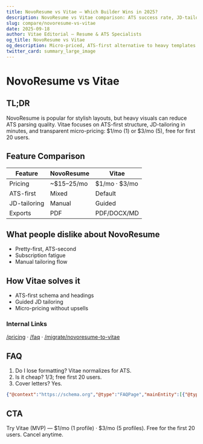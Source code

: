```yaml
---
title: NovoResume vs Vitae — Which Builder Wins in 2025?
description: NovoResume vs Vitae comparison: ATS success rate, JD-tailoring speed, and true cost.
slug: compare/novoresume-vs-vitae
date: 2025-09-18
author: Vitae Editorial — Resume & ATS Specialists
og_title: NovoResume vs Vitae
og_description: Micro-priced, ATS-first alternative to heavy templates.
twitter_card: summary_large_image
---
```


# NovoResume vs Vitae

## TL;DR
NovoResume is popular for stylish layouts, but heavy visuals can reduce ATS parsing quality. Vitae focuses on ATS-first structure, JD-tailoring in minutes, and transparent micro-pricing: $1/mo (1) or $3/mo (5), free for first 20 users.

## Feature Comparison
| Feature | NovoResume | Vitae |
|---|---|---|
| Pricing | ~$15–25/mo | $1/mo · $3/mo |
| ATS-first | Mixed | Default |
| JD-tailoring | Manual | Guided |
| Exports | PDF | PDF/DOCX/MD |

## What people dislike about NovoResume
- Pretty-first, ATS-second
- Subscription fatigue
- Manual tailoring flow

## How Vitae solves it
- ATS-first schema and headings
- Guided JD tailoring
- Micro-pricing without upsells

### Internal Links
[/pricing](/pricing) · [/faq](/faq) · [/migrate/novoresume-to-vitae](/migrate/novoresume-to-vitae)

## FAQ
1. Do I lose formatting? Vitae normalizes for ATS.
2. Is it cheap? $1/$3; free first 20 users.
3. Cover letters? Yes.

```json
{"@context":"https://schema.org","@type":"FAQPage","mainEntity":[{"@type":"Question","name":"ATS-first?","acceptedAnswer":{"@type":"Answer","text":"Yes, by default."}},{"@type":"Question","name":"Pricing?","acceptedAnswer":{"@type":"Answer","text":"$1/$3; free first 20 users."}},{"@type":"Question","name":"Cover letters?","acceptedAnswer":{"@type":"Answer","text":"Yes, included."}}]}
```

## CTA
Try Vitae (MVP) — $1/mo (1 profile) · $3/mo (5 profiles). Free for the first 20 users. Cancel anytime.


